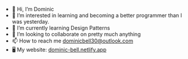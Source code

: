- 👋 Hi, I’m Dominic
- 👀 I’m interested in learning and becoming a better programmer than I was yesterday.
- 🌱 I’m currently learning Design Patterns
- 💞️ I’m looking to collaborate on pretty much anything
- 📫 How to reach me dominicbell30@outlook.com
- 🖥️ My website: [dominic-bell.netlify.app](https://dominic-bell.netlify.app)

<!---
dobell733/dobell733 is a ✨ special ✨ repository because its `README.md` (this file) appears on your GitHub profile.
You can click the Preview link to take a look at your changes.
--->
